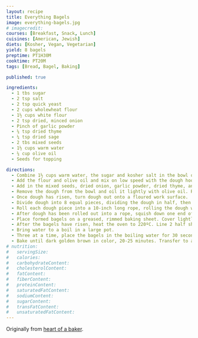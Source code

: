 ```yaml
---
layout: recipe
title: Everything Bagels
image: everything-bagels.jpg
# imagecredit:
courses: [Breakfast, Snack, Lunch]
cuisines: [American, Jewish]
diets: [Kosher, Vegan, Vegetarian]
yield: 8 bagels
preptime: PT1H30M
cooktime: PT20M
tags: [Bread, Bagel, Baking]

published: true

ingredients:
  - 1 tbs sugar
  - 2 tsp salt
  - 2 tsp quick yeast
  - 2 cups wholewheat flour
  - 1½ cups white flour
  - 2 tsp dried, minced onion
  - Pinch of garlic powder
  - ¼ tsp dried thyme
  - ¼ tsp dried sage
  - 2 tbs mixed seeds
  - 1½ cups warm water
  - ¼ cup olive oil
  - Seeds for topping

directions:
  - Combine 1½ cups warm water, the sugar and kosher salt in the bowl of a stand mixer and sprinkle the yeast on top. Set aside for 5 minutes, or until the mixture foams.
  - Add the flour and olive oil and mix on low speed with the dough hook attachment until well combined. Change to medium speed and knead until the dough is smooth and pulls away from the side of the bowl, 4 to 5 minutes.
  - Add in the mixed seeds, dried onion, garlic powder, dried thyme, and dried sage. Knead for 30 seconds to 1 minute longer, or until herbs are incorporated.
  - Remove the dough from the bowl and oil it lightly with olive oil. Return the dough to the bowl, cover with plastic wrap, and set aside in a warm place for 1 hour, or until the dough has doubled in size.
  - Once dough has risen, turn dough out onto a floured work surface.
  - Divide dough into 8 equal pieces, dividing the dough in half, then halving each half twice, creating 8 pieces total.
  - Roll each dough piece into a 10-inch long rope, rolling the dough with your hands outward until rope has formed.
  - After dough has been rolled out into a rope, squish down one end of the rope and form into a bagel (circle) shape, pushing the squished end into the side of the bagel. Repeat the rolling and forming process until all bagels have been formed.
  - Place formed bagels on a greased, rimmed baking sheet. Cover lightly with a kitchen towel and allow to rise for 15-20 minutes, until bagels are puffy and slightly risen.
  - After the bagels have risen, heat the oven to 220ºC. Line 2 half sheet pans with parchment paper and lightly brush with oil. Set aside.
  - Bring water to a boil in a large pot.
  - Three at a time, place the bagels in the boiling water for 30 seconds. Remove them from the water using a large flat spatula and return them to the sheet pans, brush the top of each bagel with a little more olive oil and sprinkle with extra seeds.
  - Bake until dark golden brown in color, 20-25 minutes. Transfer to a cooling rack for at least 5 minutes before serving. Best served within the first day of baking.
# nutrition:
#   servingSize:
#   calories:
#   carbohydrateContent:
#   cholesterolContent:
#   fatContent:
#   fiberContent:
#   proteinContent:
#   saturatedFatContent:
#   sodiumContent:
#   sugarContent:
#   transFatContent:
#   unsaturatedFatContent:
---
```


Originally from [heart of a baker](https://heartofabaker.com/vegan-herb-and-onion-bagels/#tasty-recipes-8591-jump-target).
